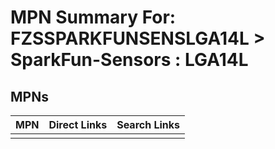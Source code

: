 



# MPN Summary For: FZSSPARKFUNSENSLGA14L > SparkFun-Sensors : LGA14L

## MPNs
  

|MPN|Direct Links|Search Links|
| :--- | :--- | :--- |
||||
